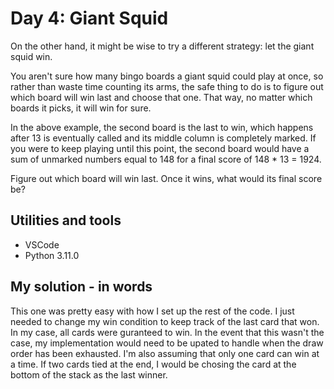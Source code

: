 # Day 4: Giant Squid

On the other hand, it might be wise to try a different strategy: let the giant squid win.

You aren't sure how many bingo boards a giant squid could play at once, so rather than waste time counting its arms, the safe thing to do is to figure out which board will win last and choose that one. That way, no matter which boards it picks, it will win for sure.

In the above example, the second board is the last to win, which happens after 13 is eventually called and its middle column is completely marked. If you were to keep playing until this point, the second board would have a sum of unmarked numbers equal to 148 for a final score of 148 * 13 = 1924.

Figure out which board will win last. Once it wins, what would its final score be?

## Utilities and tools

- VSCode
- Python 3.11.0

## My solution - in words

This one was pretty easy with how I set up the rest of the code. I just needed to change my win condition to keep track of the last card that won. In my case, all cards were guranteed to win. In the event that this wasn't the case, my implementation would need to be upated to handle when the draw order has been exhausted. I'm also assuming that only one card can win at a time. If two cards tied at the end, I would be chosing the card at the bottom of the stack as the last winner.
